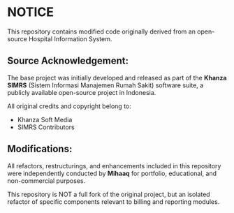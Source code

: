 # NOTICE

This repository contains modified code originally derived from an open-source Hospital Information System.

## Source Acknowledgement:
The base project was initially developed and released as part of the **Khanza SIMRS** (Sistem Informasi Manajemen Rumah Sakit) software suite, a publicly available open-source project in Indonesia.

All original credits and copyright belong to:
- Khanza Soft Media
- SIMRS Contributors

## Modifications:
All refactors, restructurings, and enhancements included in this repository were independently conducted by **Mihaaq** for portfolio, educational, and non-commercial purposes.

This repository is NOT a full fork of the original project, but an isolated refactor of specific components relevant to billing and reporting modules.
